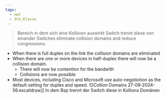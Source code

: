 ```yaml
---
tags:
  - nwt
  - 3te_Klasse
---
```

> Bereich in dem sich eine Kollision auswirkt
> Switch trennt diese von einander
> Switches eliminate collision domains and reduce congressions. 

- When there is full duplex on the link the collision domains are eliminated 
- When there are one or more devices in half-duplex there will now be a collision domain. 
	- There will now be contention for the bandwith 
	- Collisions are now possible
- Most devices, including Cisco and Microsoft use auto-negotiotion as the default setting for duplex and speed.
![[Collion Domains 27-09-2024-56.excalidraw]]
In dem Bsp trennt der Switch diese in Kollions Domänen 